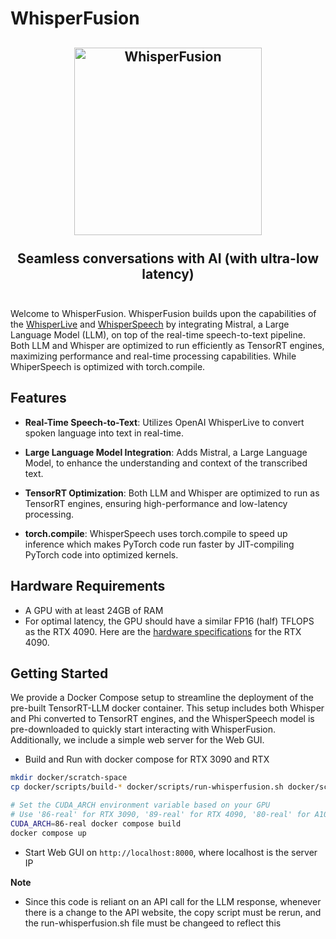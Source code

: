 # WhisperFusion

<h2 align="center">
  <a href="https://www.youtube.com/watch?v=_PnaP0AQJnk"><img
src="https://img.youtube.com/vi/_PnaP0AQJnk/0.jpg" style="background-color:rgba(0,0,0,0);" height=300 alt="WhisperFusion"></a>
  <br><br>Seamless conversations with AI (with ultra-low latency)<br><br>
</h2>

Welcome to WhisperFusion. WhisperFusion builds upon the capabilities of
the [WhisperLive](https://github.com/collabora/WhisperLive) and
[WhisperSpeech](https://github.com/collabora/WhisperSpeech) by
integrating Mistral, a Large Language Model (LLM), on top of the
real-time speech-to-text pipeline. Both LLM and
Whisper are optimized to run efficiently as TensorRT engines, maximizing
performance and real-time processing capabilities. While WhiperSpeech is 
optimized with torch.compile.

## Features

- **Real-Time Speech-to-Text**: Utilizes OpenAI WhisperLive to convert
  spoken language into text in real-time.

- **Large Language Model Integration**: Adds Mistral, a Large Language
  Model, to enhance the understanding and context of the transcribed
  text.

- **TensorRT Optimization**: Both LLM and Whisper are optimized to
  run as TensorRT engines, ensuring high-performance and low-latency
  processing.
- **torch.compile**: WhisperSpeech uses torch.compile to speed up 
  inference which makes PyTorch code run faster by JIT-compiling PyTorch
  code into optimized kernels.

## Hardware Requirements

- A GPU with at least 24GB of RAM
- For optimal latency, the GPU should have a similar FP16 (half) TFLOPS as the RTX 4090. Here are the [hardware specifications](https://www.techpowerup.com/gpu-specs/geforce-rtx-4090.c3889) for the RTX 4090.


## Getting Started
We provide a Docker Compose setup to streamline the deployment of the pre-built TensorRT-LLM docker container. This setup includes both Whisper and Phi converted to TensorRT engines, and the WhisperSpeech model is pre-downloaded to quickly start interacting with WhisperFusion. Additionally, we include a simple web server for the Web GUI.

- Build and Run with docker compose for RTX 3090 and RTX
```bash
mkdir docker/scratch-space
cp docker/scripts/build-* docker/scripts/run-whisperfusion.sh docker/scratch-space/

# Set the CUDA_ARCH environment variable based on your GPU
# Use '86-real' for RTX 3090, '89-real' for RTX 4090, '80-real' for A100
CUDA_ARCH=86-real docker compose build
docker compose up
```

- Start Web GUI on `http://localhost:8000`, where localhost is the server IP


**Note**
- Since this code is reliant on an API call for the LLM response, whenever there is a change to the API website, the copy script must be rerun, and the run-whisperfusion.sh file must be changeed to reflect this


